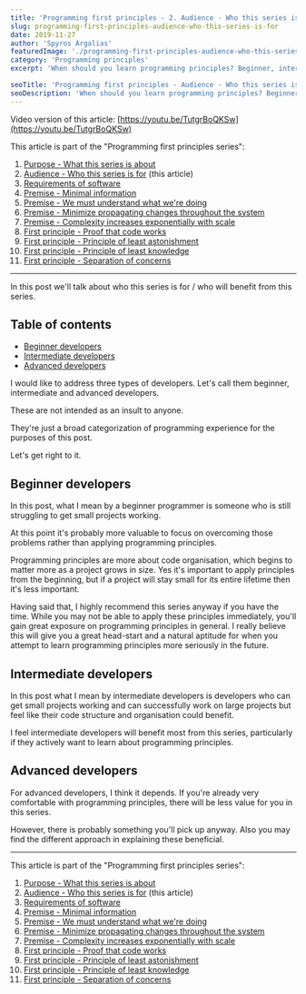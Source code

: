 ```yaml
---
title: 'Programming first principles - 2. Audience - Who this series is for'
slug: programming-first-principles-audience-who-this-series-is-for
date: 2019-11-27
author: 'Spyros Argalias'
featuredImage: './programming-first-principles-audience-who-this-series-is-for.png'
category: 'Programming principles'
excerpt: 'When should you learn programming principles? Beginner, intermediate, advanced? Everyone benefits, but one group of people may benefit the most.'

seoTitle: 'Programming first principles - Audience - Who this series is for'
seoDescription: 'When should you learn programming principles? Beginner, intermediate, advanced? Everyone benefits, but one group of people may benefit the most.'
---
```


Video version of this article: [https://youtu.be/TutgrBoQKSw](https://youtu.be/TutgrBoQKSw)

This article is part of the "Programming first principles series":
1. [Purpose - What this series is about](/blog/programming-first-principles-purpose-what-this-series-is-about/)
2. [Audience - Who this series is for](/blog/programming-first-principles-audience-who-this-series-is-for/) (this article)
3. [Requirements of software](/blog/programming-first-principles-requirements-of-software/)
4. [Premise - Minimal information](/blog/programming-first-principles-premise-minimal-information/)
5. [Premise - We must understand what we're doing](/blog/programming-first-principles-premise-we-must-understand-what-were-doing/)
6. [Premise - Minimize propagating changes throughout the system](/blog/programming-first-principles-premise-minimize-propagating-changes/)
7. [Premise - Complexity increases exponentially with scale](/blog/programming-first-principles-premise-complexity-increases-exponentially-with-scale/)
8. [First principle - Proof that code works](/blog/programming-first-principles-first-principle-proof-that-code-works/)
9. [First principle - Principle of least astonishment](/blog/programming-first-principles-first-principle-principle-of-least-astonishment/)
10. [First principle - Principle of least knowledge](/blog/programming-first-principles-first-principle-principle-of-least-knowledge/)
11. [First principle - Separation of concerns](/blog/programming-first-principles-first-principle-separation-of-concerns/)

---

In this post we'll talk about who this series is for / who will benefit from this series.

## Table of contents

- [Beginner developers](#beginner-developers)
- [Intermediate developers](#intermediate-developers)
- [Advanced developers](#advanced-developers)

I would like to address three types of developers. Let's call them beginner, intermediate and advanced developers.

These are not intended as an insult to anyone.

They're just a broad categorization of programming experience for the purposes of this post.

Let's get right to it.

## Beginner developers

In this post, what I mean by a beginner programmer is someone who is still struggling to get small projects working.

At this point it's probably more valuable to focus on overcoming those problems rather than applying programming principles.

Programming principles are more about code organisation, which begins to matter more as a project grows in size. Yes it's important to apply principles from the beginning, but if a project will stay small for its entire lifetime then it's less important.

Having said that, I highly recommend this series anyway if you have the time. While you may not be able to apply these principles immediately, you'll gain great exposure on programming principles in general. I really believe this will give you a great head-start and a natural aptitude for when you attempt to learn programming principles more seriously in the future.

## Intermediate developers

In this post what I mean by intermediate developers is developers who can get small projects working and can successfully work on large projects but feel like their code structure and organisation could benefit.

I feel intermediate developers will benefit most from this series, particularly if they actively want to learn about programming principles.

## Advanced developers

For advanced developers, I think it depends. If you're already very comfortable with programming principles, there will be less value for you in this series.

However, there is probably something you'll pick up anyway. Also you may find the different approach in explaining these beneficial.

---

This article is part of the "Programming first principles series":
1. [Purpose - What this series is about](/blog/programming-first-principles-purpose-what-this-series-is-about/)
2. [Audience - Who this series is for](/blog/programming-first-principles-audience-who-this-series-is-for/) (this article)
3. [Requirements of software](/blog/programming-first-principles-requirements-of-software/)
4. [Premise - Minimal information](/blog/programming-first-principles-premise-minimal-information/)
5. [Premise - We must understand what we're doing](/blog/programming-first-principles-premise-we-must-understand-what-were-doing/)
6. [Premise - Minimize propagating changes throughout the system](/blog/programming-first-principles-premise-minimize-propagating-changes/)
7. [Premise - Complexity increases exponentially with scale](/blog/programming-first-principles-premise-complexity-increases-exponentially-with-scale/)
8. [First principle - Proof that code works](/blog/programming-first-principles-first-principle-proof-that-code-works/)
9. [First principle - Principle of least astonishment](/blog/programming-first-principles-first-principle-principle-of-least-astonishment/)
10. [First principle - Principle of least knowledge](/blog/programming-first-principles-first-principle-principle-of-least-knowledge/)
11. [First principle - Separation of concerns](/blog/programming-first-principles-first-principle-separation-of-concerns/)
